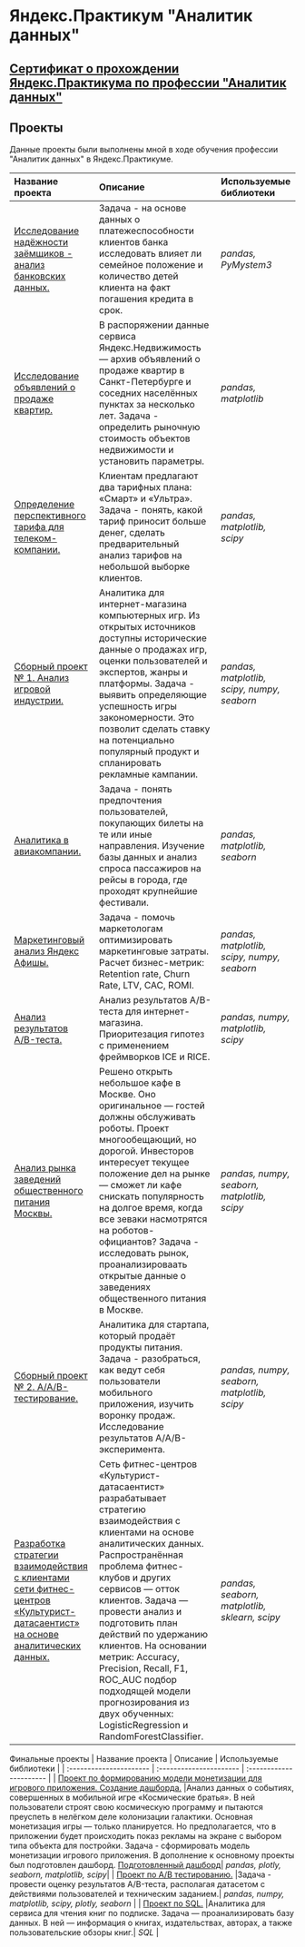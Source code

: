 # Яндекс.Практикум "Аналитик данных"

## [Cертификат о прохождении Яндекс.Практикума по профессии "Аналитик данных"](Certificate)

## Проекты

Данные проекты были выполнены мной в ходе обучения профессии "Аналитик данных" в Яндекс.Практикуме.

| Название проекта | Описание | Используемые библиотеки | 
| :---------------------- | :---------------------- | :---------------------- |
| [Исследование надёжности заёмщиков - анализ банковских данных.](CreditScoring) | Задача - на основе данных о платежеспособности клиентов банка исследовать влияет ли семейное положение и количество детей клиента на факт погашения кредита в срок. | *pandas, PyMystem3*|
| [Исследование объявлений о продаже квартир.](FlatsForSale) | В распоряжении данные сервиса Яндекс.Недвижимость — архив объявлений о продаже квартир в Санкт-Петербурге и соседних населённых пунктах за несколько лет. Задача - определить рыночную стоимость объектов недвижимости и установить параметры.| *pandas, matplotlib* |
| [Определение перспективного тарифа для телеком-компании.](TelecomTariffs) | Клиентам предлагают два тарифных плана: «Смарт» и «Ультра». Задача - понять, какой тариф приносит больше денег, сделать предварительный анализ тарифов на небольшой выборке клиентов.| *pandas, matplotlib, scipy*|
| [Cборный проект № 1. Анализ игровой индустрии.](ComputerGames) | Аналитика для интернет-магазина компьютерных игр. Из открытых источников доступны исторические данные о продажах игр, оценки пользователей и экспертов, жанры и платформы. Задача - выявить определяющие успешность игры закономерности. Это позволит сделать ставку на потенциально популярный продукт и спланировать рекламные кампании.| *pandas, matplotlib, scipy, numpy, seaborn* |
| [Аналитика в авиакомпании.](Airline) |Задача - понять предпочтения пользователей, покупающих билеты на те или иные направления. Изучение базы данных и анализ спроса пассажиров на рейсы в города, где проходят крупнейшие фестивали.| *pandas, matplotlib, seaborn* |
| [Маркетинговый анализ Яндекс Афишы.](YandexAfisha) | Задача - помочь маркетологам оптимизировать маркетинговые затраты. Расчет бизнес-метрик: Retention rate, Churn Rate, LTV, CAC, ROMI.| *pandas, matplotlib, scipy, numpy, seaborn* |
| [Анализ результатов A/B-теста.](ABTest) | Анализ результатов A/B-теста для интернет-магазина. Приоритезация гипотез с применением фреймворков ICE и RICE.| *pandas, numpy, matplotlib, scipy* |
| [Анализ рынка заведений общественного питания Москвы.](Catering) | Решено открыть небольшое кафе в Москве. Оно оригинальное — гостей должны обслуживать роботы. Проект многообещающий, но дорогой. Инвесторов интересует текущее положение дел на рынке — сможет ли кафе снискать популярность на долгое время, когда все зеваки насмотрятся на роботов-официантов? Задача - исследовать рынок, проанализироваать открытые данные о заведениях общественного питания в Москве.| *pandas, numpy, seaborn, matplotlib, scipy* |
| [Cборный проект № 2. A/A/B-тестирование.](ABTestMobileApp) | Аналитика для стартапа, который продаёт продукты питания. Задача - разобраться, как ведут себя пользователи мобильного приложения, изучить воронку продаж. Исследование результатов A/A/B-эксперимента.| *pandas, numpy, seaborn, matplotlib, scipy* |
| [Разработка стратегии взаимодействия с клиентами сети фитнес-центров «Культурист-датасаентист» на основе аналитических данных.](MLFitness) | Сеть фитнес-центров «Культурист-датасаентист» разрабатывает стратегию взаимодействия с клиентами на основе аналитических данных. Распространённая проблема фитнес-клубов и других сервисов — отток клиентов. Задача — провести анализ и подготовить план действий по удержанию клиентов. На основании метрик: Accuracy, Precision, Recall, F1, ROC_AUC подбор подходящей модели прогнозирования из двух обученных: LogisticRegression и RandomForestClassifier.| *pandas, seaborn, matplotlib, sklearn, scipy* |

Финальные проекты
| Название проекта | Описание | Используемые библиотеки | 
| :---------------------- | :---------------------- | :---------------------- |
| [Проект по формированию модели монетизации для игрового приложения. Создание дашборда.](FinalProjectGames) |Анализ данных о событиях, совершенных в мобильной игре «Космические братья». В ней пользователи строят свою космическую программу и пытаются преуспеть в нелёгком деле колонизации галактики. Основная монетизация игры — только планируется. Но предполагается, что в приложении будет происходить показ рекламы на экране с выбором типа объекта для постройки. Задача - сформировать модель монетизации игрового приложения. В дополнение к основному проекты был подготовлен дашборд. [Подготовленный дашборд](https://public.tableau.com/app/profile/elina.m2648/viz/MobileGameDash/Dashboard1 "Дашборд")| *pandas, plotly, seaborn, matplotlib, scipy*|
| [Проект по A/B тестированию.](FinalProjectABTest) |Задача - провести оценку результатов A/B-теста, располагая датасетом с действиями пользователей и техническим заданием.| *pandas, numpy, matplotlib, scipy, plotly, seaborn* |
| [Проект по SQL.](FinalProjectSQL) |Аналитика для сервиса для чтения книг по подписке. Задача — проанализировать базу данных. В ней — информация о книгах, издательствах, авторах, а также пользовательские обзоры книг.| *SQL* |